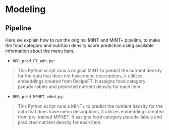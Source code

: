 # Modeling

## Pipeline

Here we explain how to run the original MINT and MINT+ pipeline, to make the food category and nutrition density score prediction using available information about the menu item.

- `RRR_pred_FT_edn.py`: 
> This Python script runs a original MINT to predict the nutrient density for the data that does not have menu descriptions, it utilizes embeddings created from RecipeFT. It assigns food category pseudo-labels and predicted nutrient density for each item.
- `RRR_pred_MPNET_ednd.py`: 
> This Python script runs a MINT+ to predict the nutrient density for the data that does have menu descriptions, it utilizes embeddings created from pre-trained MPNET. It assigns food category pseudo-labels and predicted nutrient density for each item.

